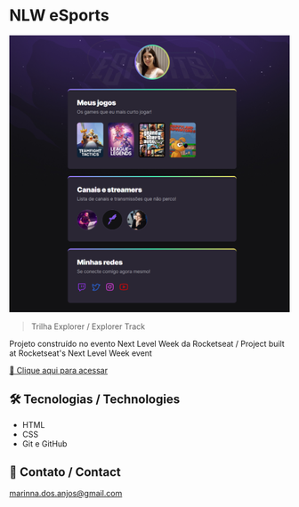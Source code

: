 # NLW eSports

![preview](./.github/preview.png)

> Trilha Explorer / Explorer Track

Projeto construído no evento Next Level Week da Rocketseat / Project built at Rocketseat's Next Level Week event

[🔗 Clique aqui para acessar](https://marinnapereira.github.io/nlw-esports-explorer)

## 🛠️ Tecnologias / Technologies

- HTML
- CSS
- Git e GitHub

## 💜 Contato / Contact

marinna.dos.anjos@gmail.com
